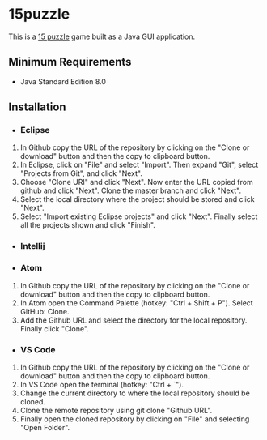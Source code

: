 # 15puzzle
This is a [15 puzzle](https://en.wikipedia.org/wiki/15_puzzle) game built as a Java GUI application.

## Minimum Requirements
* Java Standard Edition 8.0

## Installation
* ### Eclipse
1. In Github copy the URL of the repository by clicking on the "Clone or download" button and then the copy to clipboard button.
2. In Eclipse, click on "File" and select "Import". Then expand "Git", select "Projects from Git", and click "Next".
3. Choose "Clone URI" and click "Next". Now enter the URL copied from github and click "Next". Clone the master branch and click "Next".
4. Select the local directory where the project should be stored and click "Next".
5. Select "Import existing Eclipse projects" and click "Next". Finally select all the projects shown and click "Finish".

* ### Intellij

* ### Atom
1. In Github copy the URL of the repository by clicking on the "Clone or download" button and then the copy to clipboard button.
2. In Atom open the Command Palette (hotkey: "Ctrl + Shift + P"). Select GitHub: Clone. 
3. Add the Github URL and select the directory for the local repository. Finally click "Clone". 

* ### VS Code
1. In Github copy the URL of the repository by clicking on the "Clone or download" button and then the copy to clipboard button.
2. In VS Code open the terminal (hotkey: "Ctrl + `").
3. Change the current directory to where the local repository should be cloned. 
4. Clone the remote repository using git clone "Github URL".
5. Finally open the cloned repository by clicking on "File" and selecting "Open Folder".
